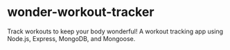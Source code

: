 # wonder-workout-tracker
Track workouts to keep your body wonderful! A workout tracking app using Node.js, Express, MongoDB, and Mongoose.
